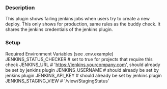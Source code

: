 ### Description

This plugin shows failing jenkins jobs when users try to create a new deploy. This only shows for production, same rules as the buddy check. It shares the jenkins credentials of the jenkins plugin.

### Setup

Required Environment Variables (see .env.example)
JENKINS_STATUS_CHECKER # set to true for projects that require this check
JENKINS_URL            # 'https://jenkins.yourcompany.com', should already be set by jenkins plugin
JENKINS_USERNAME	   # should already be set by jenkins plugin
JENKINS_API_KEY		   # should already be set by jenkins plugin
JENKINS_STAGING_VIEW   # '/view/StagingStatus'
